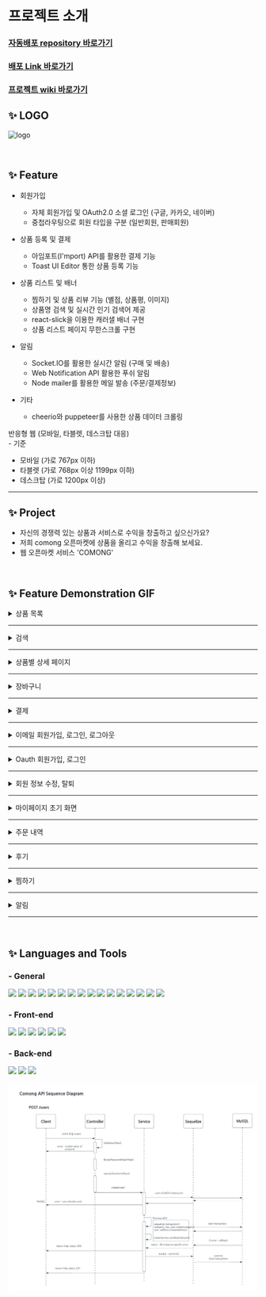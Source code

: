 # 프로젝트 소개

### [자동배포 repository 바로가기](https://github.com/onewithtruth/comong)
### [배포 Link 바로가기](https://www.comong.kr/)
### [프로젝트 wiki 바로가기](https://github.com/codestates/comong/wiki)

## ✨ LOGO

![logo](https://imagedelivery.net/BOKuAiJyROlMLXwCcBYMqQ/9cb76ebb-2ba7-4998-40d8-056e6fe5d700/public)

</br>

## ✨ Feature

- 회원가입
  - 자체 회원가입 및 OAuth2.0 소셜 로그인 (구글, 카카오, 네이버)
  - 중첩라우팅으로 회원 타입을 구분 (일반회원, 판매회원)

- 상품 등록 및 결제
  - 아임포트(I'mport) API를 활용한 결제 기능 
  - Toast UI Editor 통한 상품 등록 기능

- 상품 리스트 및 배너
  - 찜하기 및 상품 리뷰 기능 (별점, 상품평, 이미지)
  - 상품명 검색 및 실시간 인기 검색어 제공
  - react-slick을 이용한 캐러샐 배너 구현
  - 상품 리스트 페이지 무한스크롤 구현

- 알림
  - Socket.IO를 활용한 실시간 알림 (구매 및 배송)
  - Web Notification API 활용한 푸쉬 알림
  - Node mailer를 활용한 메일 발송 (주문/결제정보)

- 기타
  - cheerio와 puppeteer를 사용한 상품 데이터 크롤링
<!--   <details>
  <summary>cheerio와 puppeteer를 사용한 상품 데이터 크롤링</summary>
  <span>설명 추가 예정</span>
  </details>
  <details> -->
  <summary>반응형 웹 (모바일, 타블렛, 데스크탑 대응)</summary>
  - 기준
  <ul>
    <li>모바일 (가로 767px 이하)</li>
    <li>타블렛 (가로 768px 이상 1199px 이하)</li>
    <li>데스크탑 (가로 1200px 이상)</li>
  </ul>

  </details>



---



## ✨ Project

- 자신의 경쟁력 있는 상품과 서비스로 수익을 창출하고 싶으신가요?
- 저희 comong 오픈마켓에 상품을 올리고 수익을 창출해 보세요.
- 웹 오픈마켓 서비스 'COMONG'

</br>

## ✨ Feature Demonstration GIF

<details>
  <summary> 상품 목록 </summary>

  <details>
  <summary> 메인 배너 (자동 슬라이드)</summary>
    <img width="700" src="https://user-images.githubusercontent.com/86667412/158828284-b418222d-f2d2-40ec-a9d8-899fad1d1100.gif"/>
  </details>

  <details>
  <summary> 상품 목록 (무한스크롤) </summary>
    <img width="700" src="https://user-images.githubusercontent.com/86667412/158832768-90f6f518-23cf-4d42-9b38-6c47e8ed18ce.gif"/>
  </details>
  
  <details>
  <summary> 상품 목록 (카테고리별 필터)  </summary>
    <img width="700" src="https://user-images.githubusercontent.com/86667412/158832382-c8ff7e60-a8aa-4704-b8c0-88316e2ec288.gif"/>
  </details>
  
</details>

---

<details>
  <summary> 검색 </summary>

  <details>
  <summary> 상품 검색 </summary>
    <img width="700" src="https://user-images.githubusercontent.com/86667412/158833765-129ab415-eda0-456c-b71e-10e05bff9f2c.gif"/>
  </details>
  
  <details>
  <summary> 인기검색어 </summary>
    <img width="700" src="https://user-images.githubusercontent.com/86667412/158833652-8309192f-3ecd-4399-80bc-52e94ad9f076.gif"/>
  </details>

</details>

---

<details>
  <summary> 상품별 상세 페이지 </summary>

  <details>
  <summary> 상품 사진 </summary>
    <img width="700" src="https://user-images.githubusercontent.com/86667412/158838630-164b5c36-fc3a-4c9a-8334-1397cda64b45.gif"/>
  </details>
  
  <details>
  <summary> 상품 설명 </summary>
    <img width="700" src="https://user-images.githubusercontent.com/86667412/158838734-ecebc4a1-e1c4-4790-9182-aa1ce24fdea1.gif"/>
  </details>
  
  <details>
  <summary> 상품평 </summary>
    <img width="700" src="https://user-images.githubusercontent.com/86667412/158838847-b6b46526-1cb4-461f-ada1-7360ad8bc25e.gif"/>
  </details>
  
</details>

---

<details>
  <summary> 장바구니 </summary>

  <details>
  <summary> 장바구니 담기 </summary>
    <img width="700" src="https://user-images.githubusercontent.com/86667412/158920976-9851a6e1-c839-483e-8b07-01df743efc54.gif"/>
  </details>
  
  <details>
  <summary> 장바구니 상품 개수 조절 </summary>
    <img width="700" src="https://user-images.githubusercontent.com/86667412/158921415-a812ec0a-7a8f-418c-a7ba-312e67592437.gif"/>
  </details>
  
  <details>
  <summary> 장바구니 상품 삭제 </summary>
    <img width="700" src="https://user-images.githubusercontent.com/86667412/158921258-6fa7e193-37d4-4ad2-b5f1-f847345ae3e7.gif"/>
  </details>
  
  
</details>

---

<details>
  <summary> 결제 </summary>

  <details>
  <summary> 결제 선택(장바구니) </summary>
    <img width="700" src="https://user-images.githubusercontent.com/86667412/158921854-2547fd55-1ec5-4f3c-8f51-b780095d1a61.gif"/>
  </details>

  <details>
  <summary> 결제 선택 (상품 페이지) </summary>
    <img width="700" src="https://user-images.githubusercontent.com/86667412/158921907-5dcbc0ca-0f61-453e-9cc0-11052b6d3711.gif"/>
  </details>  
  
  <details>
  <summary> 결제 주소 입력 </summary>
    <img width="700" src="https://user-images.githubusercontent.com/86667412/158925689-8a10c5d4-d81e-4ddc-a367-a4a2a00542cd.gif"/>
  </details>

  <details>
  <summary> 결제 진행 </summary>
    <img width="700" src="https://user-images.githubusercontent.com/86667412/158925748-56cc823f-a6fb-440b-9ad1-14bdbaef6bf6.gif"/>
  </details>  
  
  <details>
  <summary> 결제 카드 선택 </summary>
    <img width="700" src="https://user-images.githubusercontent.com/86667412/158925825-1eeb2797-7b0c-4b63-82de-2a125cf6deb9.gif"/>
  </details>
  
  <details>
  <summary> 결제 완료 </summary>
    <img width="700" src="https://user-images.githubusercontent.com/86667412/158925881-b08b46cd-5679-4b45-b79c-b97e8700767b.gif"/>
  </details>
  
</details>

---

<details>
  <summary> 이메일 회원가입, 로그인, 로그아웃</summary>
  
  <details>
  <summary> 회원가입 - 일반회원 </summary>
    <img width="700" src="https://user-images.githubusercontent.com/88753089/159136241-0eef747e-45c9-4929-acb1-f5036613079a.gif"/>
  </details>
  
  <details>
  <summary>회원가입 - 판매회원</summary>
    <img width="700" src="https://user-images.githubusercontent.com/88753089/159177932-2749a421-b5a2-44f1-b34d-cfdcc7fc24b9.gif"/>
  </details>

  <!-- <details>
  <summary>판매회원 (가입 신청 후 이메일)</summary>
    <img width="700" src=""/>
  </details> -->

  <details>
  <summary> 로그인 </summary>
    <img width="700" src="https://user-images.githubusercontent.com/88753089/159136262-f54070b5-cb45-425e-ab87-febf85fd566a.gif"/>
  </details>

  <details>
  <summary> 로그아웃 </summary>
    <img width="700" src="https://user-images.githubusercontent.com/88753089/159136307-a0010615-2d14-4a9a-a240-0a75ab969749.gif"/>
  </details>

</details>

---

<details>

  <summary>Oauth 회원가입, 로그인</summary>

  <details>
  <summary>네이버 - 회원가입</summary>
    <img width="700" src="https://user-images.githubusercontent.com/88753089/160566286-b3f8aee7-4468-405e-b232-d0729c3dc54b.gif"/>
  </details>

  <details>
  <summary>네이버 - 로그인</summary>
    <img width="700" src="https://user-images.githubusercontent.com/88753089/160566283-d9c88503-3cfc-4936-86ab-d38a6dd663ee.gif"/>
  </details>

  <details>
  <summary>카카오 - 회원가입</summary>
    <img width="700" src="https://user-images.githubusercontent.com/88753089/160566294-b60a1aec-a6d1-4a03-8b46-a2eb9f05452f.gif"/>
  </details>

  <details>
  <summary>카카오 - 로그인</summary>
    <img width="700" src="https://user-images.githubusercontent.com/88753089/160566291-382fa952-58e4-4df8-a40b-3535d5b2250f.gif"/>
  </details>

  <details>
  <summary>구글 - 회원가입</summary>
    <img width="700" src="https://user-images.githubusercontent.com/88753089/160566272-cdfbe576-2ce9-4969-9aef-1b6bd69ee88f.gif"/>
  </details>

  <details>
  <summary>구글 - 로그인</summary>
    <img width="700" src="https://user-images.githubusercontent.com/88753089/160566249-0ef47ce4-17ef-435e-8a46-966412649b6a.gif"/>
  </details>

</details>

---

<details>
  <summary>회원 정보 수정, 탈퇴</summary>

  <details>
    <summary>회원 정보 수정</summary>
    <img width="700" src="https://user-images.githubusercontent.com/88753089/160658064-6f7c1cbf-66a1-48a1-abc9-040cb9390052.gif"/>
  </details>

  <details>
    <summary>회원 정보 수정 (프로필 사진 변경)</summary>
    <img width="700" src="https://user-images.githubusercontent.com/88753089/160658072-c767d4c0-03f8-4775-8617-6fc6f4286526.gif"/>
  </details>

  <details>
    <summary>회원 탈퇴</summary>
    <img width="700" src="https://user-images.githubusercontent.com/88753089/160658080-1a03f1e5-a1b4-4831-a181-4f130045537c.gif"/>
  </details>

</details>

---

<details>
  <summary>마이페이지 초기 화면</summary>

  <details>
    <summary>일반 회원</summary>
    <img width="700" src="https://user-images.githubusercontent.com/88753089/159150106-f6de7f42-c115-4ea9-a8a8-85d43b4a4b71.gif"/>
  </details>

  <details>
    <summary>판매 회원</summary>
    <img width="700" src="https://user-images.githubusercontent.com/88753089/159153818-5721bc41-7eb5-4abc-8d47-41026c29dfd6.gif"/>
  </details>

</details>

---

<details>
  <summary>주문 내역</summary>

  <details>
    <summary>주문 내역 조회 (상품 상태에 따라)</summary>
    <img width="700" src="https://user-images.githubusercontent.com/88753089/160552242-d6daffa6-d8b4-4fa5-a034-11a2a4e84794.gif"/>
  </details>

  <details>
    <summary>주문 내역 조회 (상품 상태 + 기간에 따라)</summary>
    <img width="700" src="https://user-images.githubusercontent.com/88753089/160552255-388e7e4a-c129-438e-98e3-dba26bd67d9c.gif"/>
  </details>

</details>

---

<details>
  <summary>후기</summary>

  <details>
    <summary>후기 쓰기</summary>
    <img width="700" src="https://user-images.githubusercontent.com/88753089/160544983-3115ab0d-ee89-4d95-bde3-4f3a52cf80e5.gif"/>
  </details>

  <details>
    <summary>후기 쓰기 (사진 첨부)</summary>
    <img width="700" src="https://user-images.githubusercontent.com/88753089/160545061-3acad169-f8a0-492b-848b-6b0f1a5b2433.gif"/>
  </details>

  <details>
    <summary>후기 삭제</summary>
    <img width="700" src="https://user-images.githubusercontent.com/88753089/160545102-3f22f68a-d5ee-433f-8956-cd44f08b88b9.gif"/>
  </details>

</details>

---

<details>
  <summary>찜하기</summary>

  <details>
    <summary>찜하기 등록</summary>
    <img width="700" src="https://user-images.githubusercontent.com/88753089/159149861-5b01ba27-f454-4910-89b1-2f0a6ccb0dac.gif"/>
  </details>

  <details>
    <summary>찜하기 해제</summary>
    <img width="700" src="https://user-images.githubusercontent.com/88753089/159149987-eb83b06a-8f92-4f23-8d21-66dc0c3294bc.gif"/>
  </details>

</details>

---

<!-- <details>
  <summary>판매 내역</summary>

  <details>
    <summary>상세 정보 확인</summary>
    <img width="700" src=""/>
  </details>

  <details>
    <summary>진행 상태 변경 - 배송 준비 중</summary>
    <img width="700" src=""/>
  </details>

  <details>
    <summary>진행 상태 변경 - 배송 중</summary>
    <img width="700" src=""/>
  </details>

</details>

--- -->

<details>
  <summary>알림</summary>
  <details>
    <summary>알림 - 배송 준비 중</summary>
    <img width="700" src="https://user-images.githubusercontent.com/88753089/160664384-4b832fcc-d97d-48b6-ac1b-512f11dd8e21.gif"/>
  </details>

  <details>
    <summary>알림 - 배송 시작</summary>
    <img width="700" src="https://user-images.githubusercontent.com/88753089/160664378-d5c31ab2-2776-4453-aac1-4ca64214472a.gif"/>
  </details>

  <details>
    <summary>알림 읽은 경우 (색 구분, 숫자 변경)</summary>
    <img width="700" src="https://user-images.githubusercontent.com/88753089/160664389-34a8536d-5961-4e29-bc95-c82389c116cb.gif"/>
  </details>

  <details>
    <summary>알림 삭제</summary>
    <img width="700" src="https://user-images.githubusercontent.com/88753089/160664354-b781df03-a173-4aef-a5f7-cc6ded7df3f0.gif"/>
  </details>

</details>

---

 </br>

## ✨ Languages and Tools

### - General

<img src="https://img.shields.io/badge/javascript-F7DF1E?style=for-the-badge&logo=javascript&logoColor=black" height="50"> <img src="https://img.shields.io/badge/TypeScript-007396?style=for-the-badge&logo=TypeScript&logoColor=white" height="50">
<img src="https://img.shields.io/badge/Node.js-339933?style=for-the-badge&logo=Node.js&logoColor=white" height="50">
<img src="https://img.shields.io/badge/mysql-4479A1?style=for-the-badge&logo=mysql&logoColor=white" height="50">
<img src="https://img.shields.io/badge/Amazon AWS-232F3E?style=for-the-badge&logo=AmazonAWS&logoColor=white" height="50">
<img src="https://img.shields.io/badge/Cloudflare-F38020?style=for-the-badge&logo=Cloudflare&logoColor=white" height="50">
<img src="https://img.shields.io/badge/Socket.io-010101?style=for-the-badge&logo=Socket.io&logoColor=white" height="50">
<img src="https://img.shields.io/badge/Git-003545?style=for-the-badge&logo=Git&logoColor=white" height="50">
<img src="https://img.shields.io/badge/github-181717?style=for-the-badge&logo=github&logoColor=white" height="50">
<img src="https://img.shields.io/badge/Ubuntu-E95420?style=for-the-badge&logo=Ubuntu&logoColor=black" height="50">
<img src="https://img.shields.io/badge/mac OS-000000?style=for-the-badge&logo=macOS&logoColor=white" height="50">
<img src="https://img.shields.io/badge/Windows-61DAFB?style=for-the-badge&logo=Windows&logoColor=black" height="50">
<img src="https://img.shields.io/badge/Discord-1572B6?style=for-the-badge&logo=Discord&logoColor=white" height="50">
<img src="https://img.shields.io/badge/Visual Studio Code-007ACC?style=for-the-badge&logo=VisualStudioCode&logoColor=white" height="50">
<img src="https://img.shields.io/badge/Postman-FF6C37?style=for-the-badge&logo=Postman&logoColor=white" height="50">
<img src="https://img.shields.io/badge/PowerShell-5391FE?style=for-the-badge&logo=PowerShell&logoColor=white" height="50">

### - Front-end

<img src="https://img.shields.io/badge/react-61DAFB?style=for-the-badge&logo=react&logoColor=black" height="50"> <img src="https://img.shields.io/badge/Redux-764ABC?style=for-the-badge&logo=Redux&logoColor=black" height="50">
<img src="https://img.shields.io/badge/Redux toolkit-764ABC?style=for-the-badge&logo=Redux&logoColor=black" height="50">
<img src="https://img.shields.io/badge/html-E34F26?style=for-the-badge&logo=html5&logoColor=white" height="50">
<img src="https://img.shields.io/badge/css-1572B6?style=for-the-badge&logo=css3&logoColor=white" height="50">
<img src="https://img.shields.io/badge/styled components-DB7093?style=for-the-badge&logo=styled-components&logoColor=black" height="50">

### - Back-end

<img src="https://img.shields.io/badge/nestjs-E0234E?style=for-the-badge&logo=nestjs&logoColor=white" height="50"> <img src="https://img.shields.io/badge/Express-000000?style=for-the-badge&logo=Express&logoColor=white" height="50">
<img src="https://img.shields.io/badge/Sequelize-0769AD?style=for-the-badge&logo=Sequelize&logoColor=white" height="50">

<img src="https://raw.githubusercontent.com/dahyeon11/resource_storage/ec6baa63e2e2673c273841d2dd7c3238444c4a0a/Blank%20diagram%20(1).png">

<!-- ### - Others..

<img src="https://img.shields.io/badge/Coffee-5B4638?style=for-the-badge&logo=BuyMeACoffee&logoColor=white" height="50"> -->
